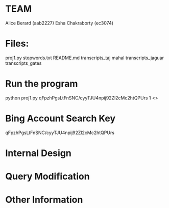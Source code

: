 TEAM
======
Alice Berard (aab2227)
Esha Chakraborty (ec3074)

Files:
=======
proj1.py
stopwords.txt
README.md
transcripts_taj mahal
transcripts_jaguar
transcripts_gates

Run the program
================
python proj1.py qFpzhPgsLtFnSNC/cyyTJU4npij92Zl2cMc2htQPUrs 1 <<query>>

Bing Account Search Key
========================
qFpzhPgsLtFnSNC/cyyTJU4npij92Zl2cMc2htQPUrs

Internal Design
================

Query Modification
===================

Other Information
==================